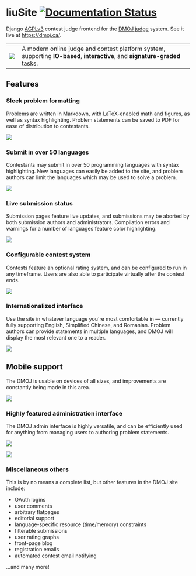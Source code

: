 liuSite [![Documentation Status](https://readthedocs.org/projects/dmoj/badge/?version=latest)](http://dmoj.readthedocs.org/en/latest/?badge=latest)
=====
Django [AGPLv3](https://github.com/DMOJ/site/blob/master/LICENSE) contest judge frontend for the [DMOJ judge](https://github.com/DMOJ/judge) system. See it live at https://dmoj.ca/.

<table>
<tr>
<td>
<a href="http://dmoj.ca">
<img src="https://avatars2.githubusercontent.com/u/6934864?v=3&s=100" align="left"></img>
</a>
</td>
<td>
A modern online judge and contest platform system, supporting <b>IO-based</b>, <b>interactive</b>, and <b>signature-graded</b> tasks.
</td>
</tr>
</table>

## Features

### Sleek problem formatting
Problems are written in Markdown, with LaTeX-enabled math and figures, as well as syntax highlighting. Problem statements can be saved to PDF for ease of distribution to contestants.


![](https://dmoj.ml/data/_other/readme/problem-text-demo.png)

### Submit in over 50 languages
Contestants may submit in over 50 programming languages with syntax highlighting. New languages can easily be added to the site, and problem authors can limit the languages which may be used to solve a problem.


![](https://dmoj.ml/data/_other/readme/submit-languages.png)


### Live submission status
Submission pages feature live updates, and submissions may be aborted by both submission authors and administrators. Compilation errors and warnings for a number of languages feature color highlighting.


![](https://dmoj.ml/data/_other/readme/status-updates.png)


### Configurable contest system
Contests feature an optional rating system, and can be configured to run in any timeframe. Users are also able to participate virtually after the contest ends.


![](https://dmoj.ml/data/_other/readme/contest-list.png)


### Internationalized interface
Use the site in whatever language you're most comfortable in &mdash; currently fully supporting English, Simplified Chinese, and Romanian. Problem authors can provide statements in multiple languages, and DMOJ will display the most relevant one to a reader.


![](https://dmoj.ml/data/_other/readme/i18n.png)


## Mobile support
The DMOJ is usable on devices of all sizes, and improvements are constantly being made in this area.

![](https://dmoj.ml/data/_other/readme/mobile-c.png)


### Highly featured administration interface
The DMOJ admin interface is highly versatile, and can be efficiently used for anything from managing users to authoring problem statements.


![](https://dmoj.ml/data/_other/readme/problem-admin.png)

![](https://dmoj.ml/data/_other/readme/admin-dashboard.png)


### Miscellaneous others
This is by no means a complete list, but other features in the DMOJ site include:

* OAuth logins
* user comments
* arbitrary flatpages
* editorial support
* language-specific resource (time/memory) constraints
* filterable submissions
* user rating graphs
* front-page blog
* registration emails
* automated contest email notifying

...and many more!
